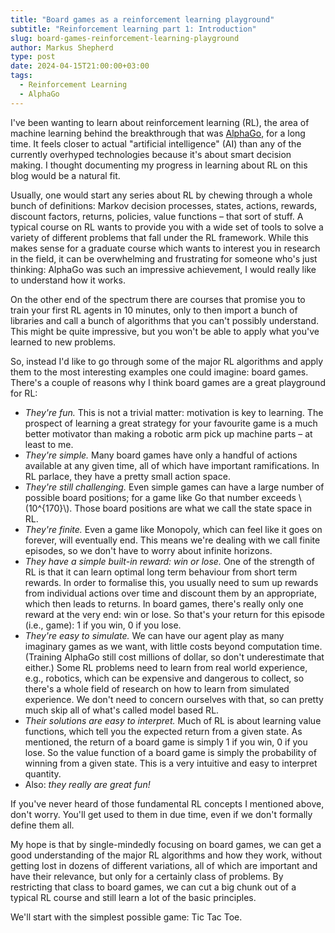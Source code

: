 ```yaml
---
title: "Board games as a reinforcement learning playground"
subtitle: "Reinforcement learning part 1: Introduction"
slug: board-games-reinforcement-learning-playground
author: Markus Shepherd
type: post
date: 2024-04-15T21:00:00+03:00
tags:
  - Reinforcement Learning
  - AlphaGo
---
```


I've been wanting to learn about reinforcement learning (RL), the area of machine learning behind the breakthrough that was [AlphaGo](https://en.wikipedia.org/wiki/AlphaGo), for a long time. It feels closer to actual "artificial intelligence" (AI) than any of the currently overhyped technologies because it's about smart decision making. I thought documenting my progress in learning about RL on this blog would be a natural fit.

Usually, one would start any series about RL by chewing through a whole bunch of definitions: Markov decision processes, states, actions, rewards, discount factors, returns, policies, value functions – that sort of stuff. A typical course on RL wants to provide you with a wide set of tools to solve a variety of different problems that fall under the RL framework. While this makes sense for a graduate course which wants to interest you in research in the field, it can be overwhelming and frustrating for someone who's just thinking: AlphaGo was such an impressive achievement, I would really like to understand how it works.

On the other end of the spectrum there are courses that promise you to train your first RL agents in 10 minutes, only to then import a bunch of libraries and call a bunch of algorithms that you can't possibly understand. This might be quite impressive, but you won't be able to apply what you've learned to new problems.

So, instead I'd like to go through some of the major RL algorithms and apply them to the most interesting examples one could imagine: board games. There's a couple of reasons why I think board games are a great playground for RL:

- *They're fun.* This is not a trivial matter: motivation is key to learning. The prospect of learning a great strategy for your favourite game is a much better motivator than making a robotic arm pick up machine parts – at least to me.
- *They're simple.* Many board games have only a handful of actions available at any given time, all of which have important ramifications. In RL parlace, they have a pretty small action space.
- *They're still challenging.* Even simple games can have a large number of possible board positions; for a game like Go that number exceeds \\(10^{170}\\). Those board positions are what we call the state space in RL.
- *They're finite.* Even a game like Monopoly, which can feel like it goes on forever, will eventually end. This means we're dealing with we call finite episodes, so we don't have to worry about infinite horizons.
- *They have a simple built-in reward: win or lose.* One of the strength of RL is that it can learn optimal long term behaviour from short term rewards. In order to formalise this, you usually need to sum up rewards from individual actions over time and discount them by an appropriate, which then leads to returns. In board games, there's really only one reward at the very end: win or lose. So that's your return for this episode (i.e., game): 1 if you win, 0 if you lose.
- *They're easy to simulate.* We can have our agent play as many imaginary games as we want, with little costs beyond computation time. (Training AlphaGo still cost millions of dollar, so don't underestimate that either.) Some RL problems need to learn from real world experience, e.g., robotics, which can be expensive and dangerous to collect, so there's a whole field of research on how to learn from simulated experience. We don't need to concern ourselves with that, so can pretty much skip all of what's called model based RL.
- *Their solutions are easy to interpret.* Much of RL is about learning value functions, which tell you the expected return from a given state. As mentioned, the return of a board game is simply 1 if you win, 0 if you lose. So the value function of a board game is simply the probability of winning from a given state. This is a very intuitive and easy to interpret quantity.
- Also: *they really are great fun!*

If you've never heard of those fundamental RL concepts I mentioned above, don't worry. You'll get used to them in due time, even if we don't formally define them all.

My hope is that by single-mindedly focusing on board games, we can get a good understanding of the major RL algorithms and how they work, without getting lost in dozens of different variations, all of which are important and have their relevance, but only for a certainly class of problems. By restricting that class to board games, we can cut a big chunk out of a typical RL course and still learn a lot of the basic principles.

We'll start with the simplest possible game: Tic Tac Toe.
